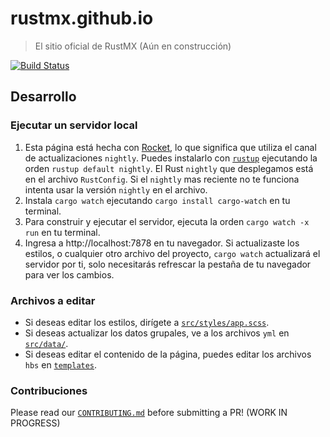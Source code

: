 # rustmx.github.io
> El sitio oficial de RustMX (Aún en construcción)

[![Build Status](https://travis-ci.org/rust-lang/www.rust-lang.org.svg?branch=master)](https://travis-ci.org/rust-lang/www.rust-lang.org)

## Desarrollo

### Ejecutar un servidor local

1. Esta página está hecha con [Rocket](https://rocket.rs/), lo que significa que utiliza el canal de actualizaciones `nightly`. Puedes instalarlo con [`rustup`](https://rustup.rs/) ejecutando la orden `rustup default nightly`. El Rust `nightly` que desplegamos está en el archivo `RustConfig`. Si el `nightly` mas reciente no te funciona intenta usar la versión `nightly` en el archivo.
1. Instala `cargo watch` ejecutando `cargo install cargo-watch` en tu terminal.
1. Para construir y ejecutar el servidor, ejecuta la orden `cargo watch -x run` en tu terminal.
1. Ingresa a http://localhost:7878 en tu navegador. Si actualizaste los estilos, o cualquier otro archivo del proyecto, `cargo watch` actualizará el servidor por ti, solo necesitarás refrescar la pestaña de tu navegador para ver los cambios.

### Archivos a editar

- Si deseas editar los estilos, dirígete a [`src/styles/app.scss`](src/styles/app.scss). 
- Si deseas actualizar los datos grupales, ve a los archivos `yml` en [`src/data/`](src/data/).
- Si deseas editar el contenido de la página, puedes editar los archivos `hbs` en [`templates`](templates).

### Contribuciones

Please read our [`CONTRIBUTING.md`](CONTRIBUTING.md) before submitting a PR! (WORK IN PROGRESS)
